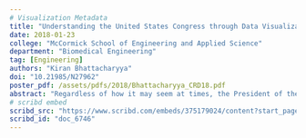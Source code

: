 ```yaml
---
# Visualization Metadata
title: "Understanding the United States Congress through Data Visualization, Network Analysis, and Topic Modeling"
date: 2018-01-23
college: "McCormick School of Engineering and Applied Science"
department: "Biomedical Engineering"
tag: [Engineering]
authors: "Kiran Bhattacharyya"
doi: "10.21985/N27962"
poster_pdf: /assets/pdfs/2018/Bhattacharyya_CRD18.pdf
abstract: "Regardless of how it may seem at times, the President of the United States is not in charge of all the major decisions made by the government. The laws that we must adhere to are made, formed, and passed by Congress which is composed of the House of Representatives and the Senate. Since 2017, members of Congress proposed over 9000 bills of which 100 became law but mainstream media only covers a small proportion of these bills. Even though this information about the legislative process is available online, the method of presentation and the sheer quantity of information is overwhelming. The current state of affairs makes it difficult for an individual to keep track of the activities and affiliations of their representative and senators, let alone understand the movements and trends in Congress as a whole. Here I approach an automated method of data collection, analysis, and visualization to mitigate this problem and make transparent the activities of members of Congress. By creating metrics of productivity and partisanship for each member along with analysis of Congress member networks, I identify specific techniques of quantifying individual and collaborative efforts of Congress members. Moreover, topic modeling of bill names and summaries allows for a compression of text content in bills and creation of networks between legislative topics and Congress members. With this analysis, I hope to make the legislative process in the United States more accessible to everyone."
# scribd embed
scribd_src: "https://www.scribd.com/embeds/375179024/content?start_page=1&view_mode=scroll&access_key=key-MYwGDU9uf2WfBH6Nuwaj&show_recommendations=true"
scribd_id: "doc_6746"
---
```

